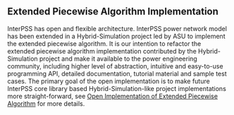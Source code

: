 ## Extended Piecewise Algorithm Implementation

InterPSS has open and flexible architecture. InterPSS power network model has been extended in a Hybrid-Simulation project led by ASU to implement the extended piecewise algorithm. It is our intention to refactor the extended piecewise algorithm implementation contributed by the Hybrid-Simulation project and make it available to the power engineering community, including higher level of abstraction, intuitive and easy-to-use programming API, detailed documentation, tutorial material and sample test cases. The primary goal of the open implementation is to make future InterPSS core library based Hybrid-Simulation-like project implementations more straight-forward, see [Open Implementation of Extended Piecewise Algorithm](https://docs.google.com/document/d/1k12m7XfWMUK-CufGc-7HwMlUQ7q6V26pAOIIyQ3WH2c/edit#) for more details.

